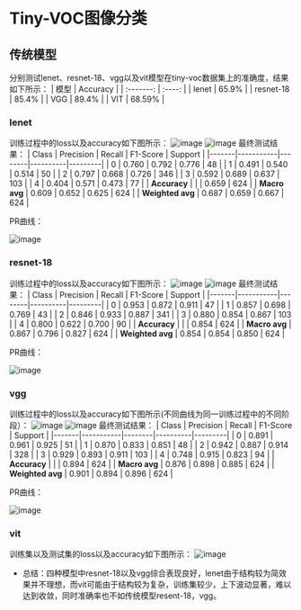 # Tiny-VOC图像分类
## 传统模型
分别测试lenet、resnet-18、vgg以及vit模型在tiny-voc数据集上的准确度，结果如下所示：
|   模型    | Accuracy |
| :-------: | :----: |
|   lenet   |  65.9% |
| resnet-18 | 85.4%  |
|    VGG    | 89.4%  |
|    VIT    | 68.59% |
### lenet

训练过程中的loss以及accuracy如下图所示：
![image](./pictures/lenet_loss.png)
![image](./pictures/lenet_accuracy.png)
最终测试结果：
| Class | Precision | Recall | F1-Score | Support |
|-------|-----------|--------|----------|---------|
| 0     | 0.760     | 0.792  | 0.776    | 48      |
| 1     | 0.491     | 0.540  | 0.514    | 50      |
| 2     | 0.797     | 0.668  | 0.726    | 346     |
| 3     | 0.592     | 0.689  | 0.637    | 103     |
| 4     | 0.404     | 0.571  | 0.473    | 77      |
| **Accuracy** |           |        | 0.659    | 624     |
| **Macro avg** | 0.609     | 0.652  | 0.625    | 624     |
| **Weighted avg** | 0.687     | 0.659  | 0.667    | 624     |


PR曲线：

![image](./pictures/lenet_PR.png)
### resnet-18

训练过程中的loss以及accuracy如下图所示：
![image](./pictures/resnet_loss.png)
![image](./pictures/resnet_accuracy.png)
最终测试结果：
| Class | Precision | Recall | F1-Score | Support |
|-------|-----------|--------|----------|---------|
| 0     | 0.953     | 0.872  | 0.911    | 47      |
| 1     | 0.857     | 0.698  | 0.769    | 43      |
| 2     | 0.846     | 0.933  | 0.887    | 341     |
| 3     | 0.880     | 0.854  | 0.867    | 103     |
| 4     | 0.800     | 0.622  | 0.700    | 90      |
| **Accuracy** |           |        | 0.854    | 624     |
| **Macro avg** | 0.867     | 0.796  | 0.827    | 624     |
| **Weighted avg** | 0.854     | 0.854  | 0.850    | 624     |


PR曲线：

![image](./pictures/resnet_PR.png)

### vgg

训练过程中的loss以及accuracy如下图所示(不同曲线为同一训练过程中的不同阶段）：
![image](./pictures/vgg_loss.png)
![image](./pictures/vgg_accuracy.png)
最终测试结果：
| Class | Precision | Recall | F1-Score | Support |
|-------|-----------|--------|----------|---------|
| 0     | 0.891     | 0.961  | 0.925    | 51      |
| 1     | 0.870     | 0.833  | 0.851    | 48      |
| 2     | 0.942     | 0.887  | 0.914    | 328     |
| 3     | 0.929     | 0.893  | 0.911    | 103     |
| 4     | 0.748     | 0.915  | 0.823    | 94      |
| **Accuracy** |           |        | 0.894    | 624     |
| **Macro avg** | 0.876     | 0.898  | 0.885    | 624     |
| **Weighted avg** | 0.901     | 0.894  | 0.896    | 624     |

PR曲线：

![image](./pictures/vgg_PR.png)

### vit
训练集以及测试集的loss以及accuracy如下图所示：
![image](./pictures/transformers.png)

- 总结：四种模型中resnet-18以及vgg综合表现良好，lenet由于结构较为简效果并不理想，而vit可能由于结构较为复杂，训练集较少，上下波动显著，难以达到收敛，同时准确率也不如传统模型resent-18，vgg。

